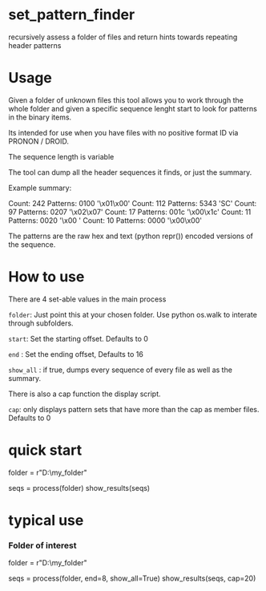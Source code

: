 # set_pattern_finder
recursively assess a folder of files and return hints towards repeating header patterns


# Usage 

Given a folder of unknown files this tool allows you to work through the whole folder and given a specific sequence lenght start to look for patterns in the binary items. 

Its intended for use when you have files with no positive format ID via PRONON / DROID. 

The sequence length is variable

The tool can dump all the header sequences it finds, or just the summary. 

Example summary: 

Count: 242	 Patterns: 0100 '\x01\x00'
Count: 112	 Patterns: 5343 'SC'
Count: 97	 Patterns: 0207 '\x02\x07'
Count: 17	 Patterns: 001c '\x00\x1c'
Count: 11	 Patterns: 0020 '\x00 '
Count: 10	 Patterns: 0000 '\x00\x00'

The patterns are the raw hex and text (python repr()) encoded versions of the sequence. 

# How to use

There are 4 set-able values in the main process

`folder`: Just point this at your chosen folder. Use python os.walk to interate through subfolders. 

`start`: Set the starting offset. Defaults to 0

`end` : Set the ending offset, Defaults to 16

`show_all` : if true, dumps every sequence of every file as well as the summary. 


There is also a cap function the display script. 

`cap`: only displays pattern sets that have more than the cap as member files. Defaults to 0

# quick start

folder = r"D:\my_folder"

seqs = process(folder)
show_results(seqs)

# typical use

### Folder of interest
folder = r"D:\my_folder"

seqs = process(folder, end=8, show_all=True)
show_results(seqs, cap=20)

